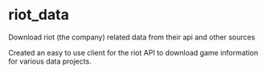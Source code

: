 # riot_data
Download riot (the company) related data from their api and other sources

Created an easy to use client for the riot API to download game information for various data projects. 
